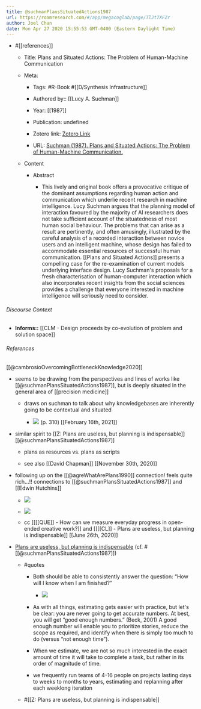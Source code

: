 ```yaml
---
title: @suchmanPlansSituatedActions1987
url: https://roamresearch.com/#/app/megacoglab/page/TlJt7XFZr
author: Joel Chan
date: Mon Apr 27 2020 15:55:53 GMT-0400 (Eastern Daylight Time)
---
```


- #[[references]]

    - Title: Plans and Situated Actions: The Problem of Human-Machine Communication

    - Meta:

        - Tags: #R-Book #[[D/Synthesis Infrastructure]]

        - Authored by:: [[Lucy A. Suchman]]

        - Year: [[1987]]

        - Publication: undefined

        - Zotero link: [Zotero Link](zotero://select/items/1_52IBVM8W)

        - URL: [Suchman (1987). Plans and Situated Actions: The Problem of Human-Machine Communication.](https://www.amazon.com/Plans-Situated-Actions-Human-Machine-Communication/dp/0521331374)

    - Content

        - Abstract

            - This lively and original book offers a provocative critique of the dominant assumptions regarding human action and communication which underlie recent research in machine intelligence. Lucy Suchman argues that the planning model of interaction favoured by the majority of AI researchers does not take sufficient account of the situatedness of most human social behaviour. The problems that can arise as a result are pertinently, and often amusingly, illustrated by the careful analysis of a recorded interaction between novice users and an intelligent machine, whose design has failed to accommodate essential resources of successful human communication. [[Plans and Situated Actions]] presents a compelling case for the re-examination of current models underlying interface design. Lucy Suchman's proposals for a fresh characterisation of human-computer interaction which also incorporates recent insights from the social sciences provides a challenge that everyone interested in machine intelligence will seriously need to consider.

###### Discourse Context

- **Informs::** [[CLM - Design proceeds by co-evolution of problem and solution space]]

###### References

[[@cambrosioOvercomingBottleneckKnowledge2020]]

- seems to be drawing from the perspectives and lines of works like [[@suchmanPlansSituatedActions1987]], but is deeply situated in the general area of [[precision medicine]]

    - draws on suchman to talk about why knowledgebases are inherently going to be contextual and situated

        - ![](https://firebasestorage.googleapis.com/v0/b/firescript-577a2.appspot.com/o/imgs%2Fapp%2Fmegacoglab%2FZoIfp6s_wK.png?alt=media&token=b23da09e-7769-47bb-82c8-18fd1e938d81) (p. 310)
[[February 16th, 2021]]

- similar spirit to [[Z: Plans are useless, but planning is indispensable]] [[@suchmanPlansSituatedActions1987]]

    - plans as resources vs. plans as scripts

    - see also [[David Chapman]]
[[November 30th, 2020]]

- following up on the [[@agreWhatArePlans1990]] connection! feels quite rich...!! connections to [[@suchmanPlansSituatedActions1987]] and [[Edwin Hutchins]]

    - ![](https://firebasestorage.googleapis.com/v0/b/firescript-577a2.appspot.com/o/imgs%2Fapp%2Fmegacoglab%2F65mCJsLJpF.png?alt=media&token=8691102a-fe1e-4a88-836d-3500611f3c84)

    - ![](https://firebasestorage.googleapis.com/v0/b/firescript-577a2.appspot.com/o/imgs%2Fapp%2Fmegacoglab%2Fc_V1bh8aFJ.png?alt=media&token=3b08923d-8f83-4be7-9be0-9ea15e071a51)

    - cc [[[[QUE]] - How can we measure everyday progress in open-ended creative work?]] and [[[[CL]] - Plans are useless, but planning is indispensable]]
[[June 26th, 2020]]

- [Plans are useless, but planning is indispensable](https://www.pmi.org/learning/library/planning-process-indispensable-software-projects-7487#) (cf. #[[@suchmanPlansSituatedActions1987]])

    - #quotes

        - Both should be able to consistently answer the question: “How will I know when I am finished?”

            - ![](https://firebasestorage.googleapis.com/v0/b/firescript-577a2.appspot.com/o/imgs%2Fapp%2Fjoelchan%2FVIeC4HJHW0.png?alt=media&token=8e33bfe1-7ab0-4246-8ea5-9fa016e52acd)

        - As with all things, estimating gets easier with practice, but let's be clear: you are never going to get accurate numbers. At best, you will get “good enough numbers.” (Beck, 2001) A good enough number will enable you to prioritize stories, reduce the scope as required, and identify when there is simply too much to do (versus “not enough time”).

        - When we estimate, we are not so much interested in the exact amount of time it will take to complete a task, but rather in its order of magnitude of time.

        - we frequently run teams of 4-16 people on projects lasting days to weeks to months to years, estimating and replanning after each weeklong iteration

    - #[[Z: Plans are useless, but planning is indispensable]]
